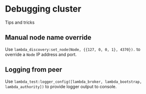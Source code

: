 # Debugging cluster
Tips and tricks

## Manual node name override
Use `lambda_discovery:set_node(Node, {{127, 0, 0, 1}, 4370}).` to override a `Node` IP address and port.

## Logging from peer
Use `lambda_test:logger_config([lambda_broker, lambda_bootstrap, lambda_authority])` to provide logger output to console.